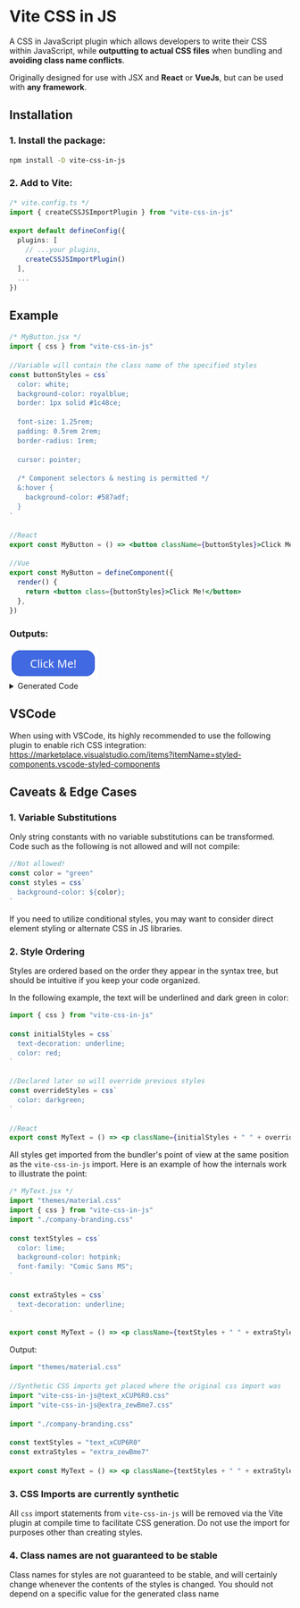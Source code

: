 # Vite CSS in JS

A CSS in JavaScript plugin which allows developers to write their CSS within JavaScript, while <strong>outputting to actual CSS files</strong> when bundling and <strong>avoiding class name conflicts</strong>.

Originally designed for use with JSX and <strong>React</strong> or <strong>VueJs</strong>, but can be used with <strong>any framework</strong>.

## Installation

### 1. Install the package:

```sh
npm install -D vite-css-in-js
```

### 2. Add to Vite:

```ts
/* vite.config.ts */
import { createCSSJSImportPlugin } from "vite-css-in-js"

export default defineConfig({
  plugins: [
    // ...your plugins,
    createCSSJSImportPlugin()
  ],
  ...
})

```

## Example

```jsx
/* MyButton.jsx */
import { css } from "vite-css-in-js"

//Variable will contain the class name of the specified styles
const buttonStyles = css`
  color: white;
  background-color: royalblue;
  border: 1px solid #1c48ce;

  font-size: 1.25rem;
  padding: 0.5rem 2rem;
  border-radius: 1rem;

  cursor: pointer;

  /* Component selectors & nesting is permitted */
  &:hover {
    background-color: #587adf;
  }
`

//React
export const MyButton = () => <button className={buttonStyles}>Click Me!</button>

//Vue
export const MyButton = defineComponent({
  render() {
    return <button class={buttonStyles}>Click Me!</button>
  },
})
```

### Outputs:

<img src="docs/example.png">

<details>
   <summary>Generated Code</summary>
   
   ```js
   import "vite-css-in-js@button_nMvFo3p.css"

   //Variable has been assigned the class name of the associated CSS
   const buttonStyles = "button_nMvFo3p"

   //React
   export const MyButton = () => <button className={buttonStyles}>Click Me!</button>

   //Vue
   export const MyButton = defineComponent({
      render() {
         return <button class={buttonStyles}>Click Me!</button>
      },
   })

   ```

   ```css
   /* Generated CSS */
   .button_nMvFo3p {
      color: white;
      background-color: royalblue;
      border: 1px solid #1c48ce;
      font-size: 1.25rem;
      padding: 0.5rem 2rem;
      border-radius: 1rem;
      cursor: pointer;
   }

   .button_nMvFo3p:hover {
      background-color: #587adf;
   }
   ```

</details>

## VSCode

When using with VSCode, its highly recommended to use the following plugin to enable rich CSS integration:
https://marketplace.visualstudio.com/items?itemName=styled-components.vscode-styled-components

## Caveats & Edge Cases

### 1. Variable Substitutions

Only string constants with no variable substitutions can be transformed. Code such as the following is not allowed and will not compile:

```jsx
//Not allowed!
const color = "green"
const styles = css`
  background-color: ${color};
`
```

If you need to utilize conditional styles, you may want to consider direct element styling or alternate CSS in JS libraries.

### 2. Style Ordering

Styles are ordered based on the order they appear in the syntax tree, but should be intuitive if you keep your code organized.

In the following example, the text will be underlined and dark green in color:

```jsx
import { css } from "vite-css-in-js"

const initialStyles = css`
  text-decoration: underline;
  color: red;
`

//Declared later so will override previous styles
const overrideStyles = css`
  color: darkgreen;
`

//React
export const MyText = () => <p className={initialStyles + " " + overrideStyles}>Hello World!</p>
```

All styles get imported from the bundler's point of view at the same position as the `vite-css-in-js` import.
Here is an example of how the internals work to illustrate the point:

```jsx
/* MyText.jsx */
import "themes/material.css"
import { css } from "vite-css-in-js"
import "./company-branding.css"

const textStyles = css`
  color: lime;
  background-color: hotpink;
  font-family: "Comic Sans MS";
`

const extraStyles = css`
  text-decoration: underline;
`

export const MyText = () => <p className={textStyles + " " + extraStyles}>Hello World!</p>
```

Output:

```jsx
import "themes/material.css"

//Synthetic CSS imports get placed where the original css import was
import "vite-css-in-js@text_xCUP6R0.css"
import "vite-css-in-js@extra_zewBme7.css"

import "./company-branding.css"

const textStyles = "text_xCUP6R0"
const extraStyles = "extra_zewBme7"

export const MyText = () => <p className={textStyles + " " + extraStyles}>Hello World!</p>
```

### 3. CSS Imports are currently synthetic

All `css` import statements from `vite-css-in-js` will be removed via the Vite plugin at compile time to facilitate CSS generation.
Do not use the import for purposes other than creating styles.

### 4. Class names are not guaranteed to be stable

Class names for styles are not guaranteed to be stable, and will certainly change whenever the contents of the styles is changed.
You should not depend on a specific value for the generated class name
